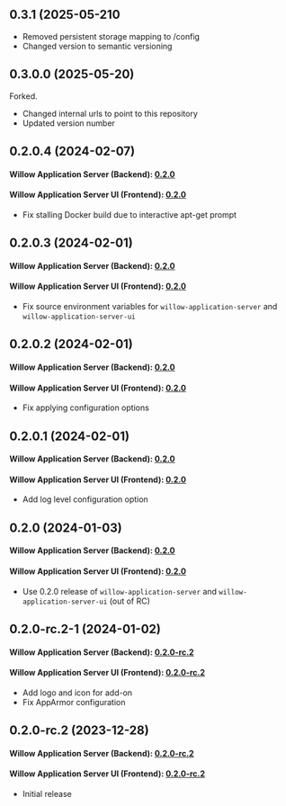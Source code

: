 ## 0.3.1 (2025-05-210

* Removed persistent storage mapping to /config
* Changed version to semantic versioning

## 0.3.0.0 (2025-05-20)

Forked. 

* Changed internal urls to point to this repository
* Updated version number

## 0.2.0.4 (2024-02-07)

#### Willow Application Server (Backend): [0.2.0](https://github.com/toverainc/willow-application-server/tree/0.2.0)

#### Willow Application Server UI (Frontend): [0.2.0](https://github.com/toverainc/willow-application-server-ui/tree/0.2.0)

- Fix stalling Docker build due to interactive apt-get prompt

## 0.2.0.3 (2024-02-01)

#### Willow Application Server (Backend): [0.2.0](https://github.com/toverainc/willow-application-server/tree/0.2.0)

#### Willow Application Server UI (Frontend): [0.2.0](https://github.com/toverainc/willow-application-server-ui/tree/0.2.0)

- Fix source environment variables for `willow-application-server` and `willow-application-server-ui`

## 0.2.0.2 (2024-02-01)

#### Willow Application Server (Backend): [0.2.0](https://github.com/toverainc/willow-application-server/tree/0.2.0)

#### Willow Application Server UI (Frontend): [0.2.0](https://github.com/toverainc/willow-application-server-ui/tree/0.2.0)

- Fix applying configuration options

## 0.2.0.1 (2024-02-01)

#### Willow Application Server (Backend): [0.2.0](https://github.com/toverainc/willow-application-server/tree/0.2.0)

#### Willow Application Server UI (Frontend): [0.2.0](https://github.com/toverainc/willow-application-server-ui/tree/0.2.0)

- Add log level configuration option

## 0.2.0 (2024-01-03)

#### Willow Application Server (Backend): [0.2.0](https://github.com/toverainc/willow-application-server/tree/0.2.0)

#### Willow Application Server UI (Frontend): [0.2.0](https://github.com/toverainc/willow-application-server-ui/tree/0.2.0)

- Use 0.2.0 release of `willow-application-server` and `willow-application-server-ui` (out of RC)

## 0.2.0-rc.2-1 (2024-01-02)

#### Willow Application Server (Backend): [0.2.0-rc.2](https://github.com/toverainc/willow-application-server/tree/0.2.0-rc.2)

#### Willow Application Server UI (Frontend): [0.2.0-rc.2](https://github.com/toverainc/willow-application-server-ui/tree/0.2.0-rc.2)

- Add logo and icon for add-on
- Fix AppArmor configuration

## 0.2.0-rc.2 (2023-12-28)

#### Willow Application Server (Backend): [0.2.0-rc.2](https://github.com/toverainc/willow-application-server/tree/0.2.0-rc.2)

#### Willow Application Server UI (Frontend): [0.2.0-rc.2](https://github.com/toverainc/willow-application-server-ui/tree/0.2.0-rc.2)

- Initial release

